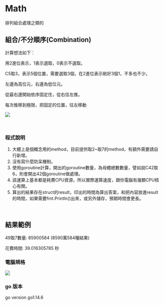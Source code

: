 # Math
排列組合處理之類的



## 組合/不分順序(Combination)

計算想法如下：

用2進位表示，1表示選取，0表示不選取。

C5取3，表示5個位置，需要選取3個，在2進位表示剛好3個1，不多也不少。

左邊為高位元，右邊為低位元。

從最右邊開始依序固定住，從右往左推。

每次推移到極限，把固定的位置，往左移動


![](https://i.imgur.com/uj4c0Ow.jpg)


&emsp;

### 程式說明

1. 大體上是個概念用的method，目前提供取2~取7的method，有額外需要請自行新增。
2. 沒有寫什麼防呆機制。
3. 使用goroutine計算，開出的goroutine數量，為母體總數數量，譬如說C42取6，則會開出42個goroutine做處理。
4. 該運算上基本都是耗費CPU資源，所以實際運算速度，跟你電腦有幾顆CPU核心有關。
5. 算出的結果存在struct的result，印出的時間為算出答案，和把內容放進result的時間，如果需要fmt.Println()出來，或另外儲存，預期時間會更長。


&emsp;

## 結果範例

49取7數量: 85900584 (8590萬584種結果)

花費時間: 39.016305785  秒

### 電腦規格

![](https://i.imgur.com/YfjpaDX.png)

### go 版本
go version go1.14.6 

